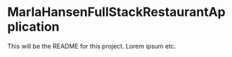 # MarlaHansenFullStackRestaurantApplication

This will be the README for this project. Lorem ipsum etc.
